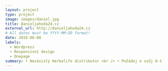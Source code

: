 ```yaml
---
layout: project
type: project
image: images/daniel.jpg
title: Danieljahoda24.cz
external_url: http://danieljahoda24.cz
# All dates must be YYYY-MM-DD format!
date: 2018-06-08
labels:
  - Wordpress
  - Responsívní design
  - Onepage
summary: • Nezávislý Herbalife distributor <br /> • Požádej o svůj 6-ti denní balíček
---
```



